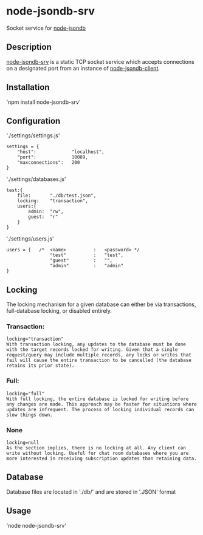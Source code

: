 # node-jsondb-srv

Socket service for [node-jsondb](https://github.com/mcmlxxix/node-jsondb) 

## Description

[node-jsondb-srv](https://github.com/mcmlxxix/node-jsondb-srv) is a static TCP socket service which accepts connections on a designated port from an instance of [node-jsondb-client](https://github.com/mcmlxxix/node-jsondb-client). 

## Installation

'npm install node-jsondb-srv'

## Configuration

'./settings/settings.js'

	settings = {
		"host":				"localhost",
		"port":				10089,
		"maxconnections": 	200
	}

'./settings/databases.js'

	test:{
		file:		"./db/test.json",
		locking:	"transaction",
		users:{
			admin:	"rw",
			guest:	"r"
		}
	}
	
'./settings/users.js'

	users = {	/* 	<name> 			:	<password> */
					"test"			:	"test",
					"guest"			:	"",
					"admin"			:	"admin"
	}
	
## Locking

The locking mechanism for a given database can either be via transactions, full-database locking, or disabled entirely.

### Transaction: 

	locking="transaction"
	With transaction locking, any updates to the database must be done with the target records locked for writing. Given that a single request/query may include multiple records, any locks or writes that fail will cause the entire transaction to be cancelled (the database retains its prior state).

### Full: 

	locking="full"
	With full locking, the entire database is locked for writing before any changes are made. This approach may be faster for situations where updates are infrequent. The process of locking individual records can slow things down.

### None 

	locking=null
	As the section implies, there is no locking at all. Any client can write without locking. Useful for chat room databases where you are more interested in receiving subscription updates than retaining data.

## Database

Database files are located in './db/' and are stored in '.JSON' format

## Usage

'node node-jsondb-srv'



